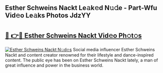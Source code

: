 ## Esther Schweins Nackt Le𝚊k𝚎d N𝚞𝚍e - Part-Wfu Vid𝚎o Le𝚊ks Photos JdzYY

# <h2><a href="http://fb0sz3.evod.top/?m=Esther+Schweins+Nackt">🔗 👉🔴 Esther Schweins Nackt Vid𝚎o Ph𝚘t𝚘s</a></h2>

[![Esther Schweins Nackt N𝚞d𝚎s](https://i.imgur.com/8V9OHl7.gif)](http://fb0sz3.evod.top/?m=Esther+Schweins+Nackt)
Social media influencer Esther Schweins Nackt and content creator renowned for their lifestyle and dance-inspired content. The public eye has been on Esther Schweins Nackt lately, a man of great influence and power in the business world. 
